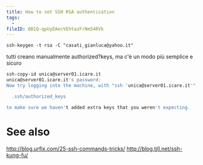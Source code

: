 ```yaml
---
title: How to set SSH RSA authentication
tags:
  -
fileID: 0B1Q-qpUyEAecVEhtazFrNm54RVk
---
```


```
ssh-keygen -t rsa -C "casati_gianluca@yahoo.it"
```

tutti creano manualmente authorized?keys, ma c'è un modo più semplice e sicuro
 
```bash
ssh-copy-id unica@server01.icare.it
unica@server01.icare.it's password:
Now try logging into the machine, with "ssh 'unica@server01.icare.it'", and check in:

  .ssh/authorized_keys

to make sure we haven't added extra keys that you weren't expecting.
```


# See also

http://blog.urfix.com/25-ssh-commands-tricks/
http://blog.tjll.net/ssh-kung-fu/


